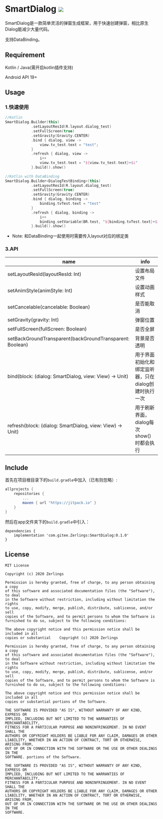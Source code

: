 # SmartDialog [![](https://jitpack.io/v/com.gitee.Zerlings/SmartDialog.svg)](https://jitpack.io/#com.gitee.Zerlings/SmartDialog)

SmartDialog是一款简单灵活的弹窗生成框架，用于快速创建弹窗，相比原生Dialog能减少大量代码。

支持DataBinding。

Requirement
-----------
Kotlin / Java(需开启kotlin插件支持)

Android API 19+

Usage
-------

### 1.快速使用
```kotlin
//Kotlin
SmartDialog.Builder(this)
            .setLayoutResId(R.layout.dialog_test)
            .setFullScreen(true)
            .setGravity(Gravity.CENTER)
            .bind { dialog, view ->
                view.tv_test.text = "test";
            }
            .refresh { dialog, view ->
                i++
                view.tv_test.text = "${view.tv_test.text}+$i"
            }.build().show()
        
//Kotlin with DataBinding
SmartDialog.Builder<DialogTestBinding>(this)
            .setLayoutResId(R.layout.dialog_test)
            .setFullScreen(true)
            .setGravity(Gravity.CENTER)
            .bind { dialog, binding ->
                binding.tvTest.text = "test"
            }
            .refresh { dialog, binding ->
                i++
                binding.setVariable(BR.test, "${binding.tvTest.text}+$i")
            }.build().show()
```
* Note: 和DataBinding一起使用时需要传入layout对应的绑定类

### 3.API
| name                      | info                                                   |
|------------------------   |--------------------------------------------------------|
| setLayoutResId(layoutResId: Int)| 设置布局文件                  |
| setAnimStyle(animStyle: Int)| 设置动画样式                  |
| setCancelable(cancelable: Boolean)| 是否能取消                  |
| setGravity(gravity: Int)| 弹窗位置           |
| setFullScreen(fullScreen: Boolean)| 是否全屏             |
| setBackGroundTransparent(backGroundTransparent: Boolean)| 背景是否透明             |
| bind(block: (dialog: SmartDialog, view: View) -> Unit)| 用于界面初始化和绑定监听器，只在dialog创建时执行一次             |
| refresh(block: (dialog: SmartDialog, view: View) -> Unit)| 用于刷新界面，dialog每次show()时都会执行             |

Include
-------
首先在项目根目录下的`build.gradle`中加入（已有则忽略）:
```groovy
allprojects {
    repositories {
        ...
        maven { url "https://jitpack.io" }
    }
}
```
然后在app文件夹下的`build.gradle`中引入：
```
dependencies {
    implementation 'com.gitee.Zerlings:SmartDialog:0.1.0'
}
```

License
-------
    MIT License

    Copyright (c) 2020 Zerlings
    
    Permission is hereby granted, free of charge, to any person obtaining a copy
    of this software and associated documentation files (the "Software"), to deal
    in the Software without restriction, including without limitation the rights
    to use, copy, modify, merge, publish, distribute, sublicense, and/or sell
    copies of the Software, and to permit persons to whom the Software is
    furnished to do so, subject to the following conditions:
    
    The above copyright notice and this permission notice shall be included in all
    copies or substantial    Copyright (c) 2020 Zerlings
    
    Permission is hereby granted, free of charge, to any person obtaining a copy
    of this software and associated documentation files (the "Software"), to deal
    in the Software without restriction, including without limitation the rights
    to use, copy, modify, merge, publish, distribute, sublicense, and/or sell
    copies of the Software, and to permit persons to whom the Software is
    furnished to do so, subject to the following conditions:
    
    The above copyright notice and this permission notice shall be included in all
    copies or substantial portions of the Software.
    
    THE SOFTWARE IS PROVIDED "AS IS", WITHOUT WARRANTY OF ANY KIND, EXPRESS OR
    IMPLIED, INCLUDING BUT NOT LIMITED TO THE WARRANTIES OF MERCHANTABILITY,
    FITNESS FOR A PARTICULAR PURPOSE AND NONINFRINGEMENT. IN NO EVENT SHALL THE
    AUTHORS OR COPYRIGHT HOLDERS BE LIABLE FOR ANY CLAIM, DAMAGES OR OTHER
    LIABILITY, WHETHER IN AN ACTION OF CONTRACT, TORT OR OTHERWISE, ARISING FROM,
    OUT OF OR IN CONNECTION WITH THE SOFTWARE OR THE USE OR OTHER DEALINGS IN THE
    SOFTWARE. portions of the Software.
    
    THE SOFTWARE IS PROVIDED "AS IS", WITHOUT WARRANTY OF ANY KIND, EXPRESS OR
    IMPLIED, INCLUDING BUT NOT LIMITED TO THE WARRANTIES OF MERCHANTABILITY,
    FITNESS FOR A PARTICULAR PURPOSE AND NONINFRINGEMENT. IN NO EVENT SHALL THE
    AUTHORS OR COPYRIGHT HOLDERS BE LIABLE FOR ANY CLAIM, DAMAGES OR OTHER
    LIABILITY, WHETHER IN AN ACTION OF CONTRACT, TORT OR OTHERWISE, ARISING FROM,
    OUT OF OR IN CONNECTION WITH THE SOFTWARE OR THE USE OR OTHER DEALINGS IN THE
    SOFTWARE.